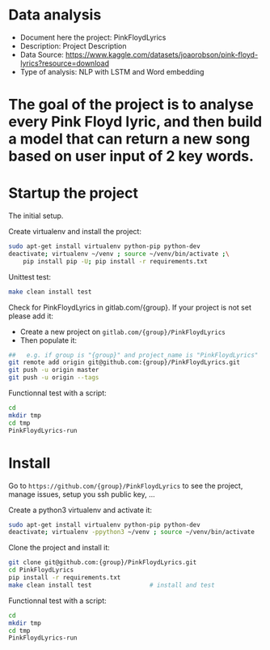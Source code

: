 # Data analysis
- Document here the project: PinkFloydLyrics
- Description: Project Description
- Data Source: https://www.kaggle.com/datasets/joaorobson/pink-floyd-lyrics?resource=download
- Type of analysis: NLP with LSTM and Word embedding

# The goal of the project is to analyse every Pink Floyd lyric, and then build a model that can return a new song based on user input of 2 key words.

# Startup the project

The initial setup.

Create virtualenv and install the project:
```bash
sudo apt-get install virtualenv python-pip python-dev
deactivate; virtualenv ~/venv ; source ~/venv/bin/activate ;\
    pip install pip -U; pip install -r requirements.txt
```

Unittest test:
```bash
make clean install test
```

Check for PinkFloydLyrics in gitlab.com/{group}.
If your project is not set please add it:

- Create a new project on `gitlab.com/{group}/PinkFloydLyrics`
- Then populate it:

```bash
##   e.g. if group is "{group}" and project_name is "PinkFloydLyrics"
git remote add origin git@github.com:{group}/PinkFloydLyrics.git
git push -u origin master
git push -u origin --tags
```

Functionnal test with a script:

```bash
cd
mkdir tmp
cd tmp
PinkFloydLyrics-run
```

# Install

Go to `https://github.com/{group}/PinkFloydLyrics` to see the project, manage issues,
setup you ssh public key, ...

Create a python3 virtualenv and activate it:

```bash
sudo apt-get install virtualenv python-pip python-dev
deactivate; virtualenv -ppython3 ~/venv ; source ~/venv/bin/activate
```

Clone the project and install it:

```bash
git clone git@github.com:{group}/PinkFloydLyrics.git
cd PinkFloydLyrics
pip install -r requirements.txt
make clean install test                # install and test
```
Functionnal test with a script:

```bash
cd
mkdir tmp
cd tmp
PinkFloydLyrics-run
```

